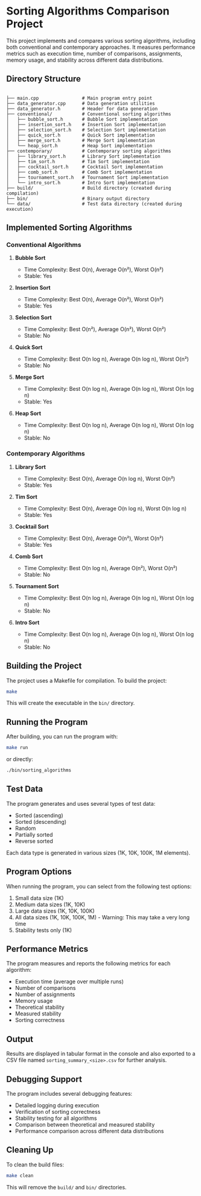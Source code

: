 # Sorting Algorithms Comparison Project

This project implements and compares various sorting algorithms, including both conventional and contemporary approaches. It measures performance metrics such as execution time, number of comparisons, assignments, memory usage, and stability across different data distributions.

## Directory Structure

```

├── main.cpp                # Main program entry point
├── data_generator.cpp      # Data generation utilities
├── data_generator.h        # Header for data generation
├── conventional/           # Conventional sorting algorithms
│   ├── bubble_sort.h       # Bubble Sort implementation
│   ├── insertion_sort.h    # Insertion Sort implementation
│   ├── selection_sort.h    # Selection Sort implementation
│   ├── quick_sort.h        # Quick Sort implementation
│   ├── merge_sort.h        # Merge Sort implementation
│   └── heap_sort.h         # Heap Sort implementation
├── contemporary/           # Contemporary sorting algorithms
│   ├── library_sort.h      # Library Sort implementation
│   ├── tim_sort.h          # Tim Sort implementation
│   ├── cocktail_sort.h     # Cocktail Sort implementation
│   ├── comb_sort.h         # Comb Sort implementation
│   ├── tournament_sort.h   # Tournament Sort implementation
│   └── intro_sort.h        # Intro Sort implementation
├── build/                  # Build directory (created during compilation)
├── bin/                    # Binary output directory
└── data/                   # Test data directory (created during execution)
```

## Implemented Sorting Algorithms

### Conventional Algorithms

1. **Bubble Sort**
   - Time Complexity: Best O(n), Average O(n²), Worst O(n²)
   - Stable: Yes

2. **Insertion Sort**
   - Time Complexity: Best O(n), Average O(n²), Worst O(n²)
   - Stable: Yes

3. **Selection Sort**
   - Time Complexity: Best O(n²), Average O(n²), Worst O(n²)
   - Stable: No

4. **Quick Sort**
   - Time Complexity: Best O(n log n), Average O(n log n), Worst O(n²)
   - Stable: No

5. **Merge Sort**
   - Time Complexity: Best O(n log n), Average O(n log n), Worst O(n log n)
   - Stable: Yes

6. **Heap Sort**
   - Time Complexity: Best O(n log n), Average O(n log n), Worst O(n log n)
   - Stable: No

### Contemporary Algorithms

1. **Library Sort**
   - Time Complexity: Best O(n), Average O(n log n), Worst O(n²)
   - Stable: Yes

2. **Tim Sort**
   - Time Complexity: Best O(n), Average O(n log n), Worst O(n log n)
   - Stable: Yes

3. **Cocktail Sort**
   - Time Complexity: Best O(n), Average O(n²), Worst O(n²)
   - Stable: Yes

4. **Comb Sort**
   - Time Complexity: Best O(n log n), Average O(n²), Worst O(n²)
   - Stable: No

5. **Tournament Sort**
   - Time Complexity: Best O(n log n), Average O(n log n), Worst O(n log n)
   - Stable: No

6. **Intro Sort**
   - Time Complexity: Best O(n log n), Average O(n log n), Worst O(n log n)
   - Stable: No

## Building the Project

The project uses a Makefile for compilation. To build the project:

```bash
make
```

This will create the executable in the `bin/` directory.

## Running the Program

After building, you can run the program with:

```bash
make run
```

or directly:

```bash
./bin/sorting_algorithms
```

## Test Data

The program generates and uses several types of test data:
- Sorted (ascending)
- Sorted (descending)
- Random
- Partially sorted
- Reverse sorted

Each data type is generated in various sizes (1K, 10K, 100K, 1M elements).

## Program Options

When running the program, you can select from the following test options:

1. Small data size (1K)
2. Medium data sizes (1K, 10K)
3. Large data sizes (1K, 10K, 100K)
4. All data sizes (1K, 10K, 100K, 1M) - Warning: This may take a very long time
5. Stability tests only (1K)

## Performance Metrics

The program measures and reports the following metrics for each algorithm:
- Execution time (average over multiple runs)
- Number of comparisons
- Number of assignments
- Memory usage
- Theoretical stability
- Measured stability
- Sorting correctness

## Output

Results are displayed in tabular format in the console and also exported to a CSV file named `sorting_summary_<size>.csv` for further analysis.

## Debugging Support

The program includes several debugging features:
- Detailed logging during execution
- Verification of sorting correctness
- Stability testing for all algorithms
- Comparison between theoretical and measured stability
- Performance comparison across different data distributions

## Cleaning Up

To clean the build files:

```bash
make clean
```

This will remove the `build/` and `bin/` directories.
